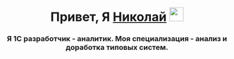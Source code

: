 
<h1 align="center">Привет, Я <a href="https://1contabile.wordpress.com/" target="_blank">Николай</a> 
<img src="https://github.com/blackcater/blackcater/raw/main/images/Hi.gif" height="32"/></h1>
<h3 align="center">Я 1С разработчик - аналитик. Моя специализация - анализ и доработка типовых систем.</h3>
<!--
### Hi there 👋
**GoncharovNN/GoncharovNN** is a ✨ _special_ ✨ repository because its `README.md` (this file) appears on your GitHub profile.

Here are some ideas to get you started:

🔭 I’m currently working on ERP
🌱 I’m currently learning procurement, provision, waterhouse
- 👯 I’m looking to collaborate on ...
- 🤔 I’m looking for help with ...
- 💬 Ask me about ...
- 📫 How to reach me: ...
- 😄 Pronouns: ...
- ⚡ Fun fact: ...
-->
